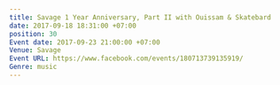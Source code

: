 ```yaml
---
title: Savage 1 Year Anniversary, Part II with Ouissam & Skatebard
date: 2017-09-18 18:31:00 +07:00
position: 30
Event date: 2017-09-23 21:00:00 +07:00
Venue: Savage
Event URL: https://www.facebook.com/events/180713739135919/
Genre: music
---
```


